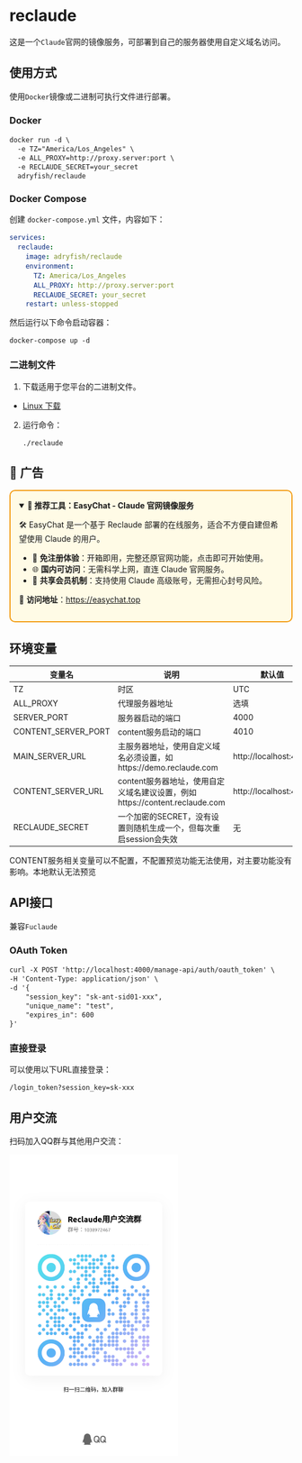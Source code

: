 # reclaude

这是一个`Claude`官网的镜像服务，可部署到自己的服务器使用自定义域名访问。

## 使用方式

使用`Docker`镜像或二进制可执行文件进行部署。

### Docker
```shell
docker run -d \
  -e TZ="America/Los_Angeles" \
  -e ALL_PROXY=http://proxy.server:port \
  -e RECLAUDE_SECRET=your_secret
  adryfish/reclaude
```

### Docker Compose
创建 `docker-compose.yml` 文件，内容如下：
```yaml
services:
  reclaude:
    image: adryfish/reclaude
    environment:
      TZ: America/Los_Angeles
      ALL_PROXY: http://proxy.server:port
      RECLAUDE_SECRET: your_secret
    restart: unless-stopped
```
然后运行以下命令启动容器：
```shell
docker-compose up -d
```

### 二进制文件
1. 下载适用于您平台的二进制文件。
<!-- - [Windows](https://example.com/windows-reclaude) -->
- [Linux 下载](https://github.com/adryfish/reclaude/releases/download/1.7.4/reclaude_linux)
<!-- - [macOS](https://example.com/macos-reclaude) -->
2. 运行命令：
   ```shell
   ./reclaude
   ```

## 📢 广告

<div style="border: 2px solid #f39c12; padding: 15px; background-color: #fffbe6; border-radius: 10px;"> 
  <details open> 
    <summary><b>🌟 推荐工具：EasyChat - Claude 官网镜像服务</b></summary>

🛠️ EasyChat 是一个基于 Reclaude 部署的在线服务，适合不方便自建但希望使用 Claude 的用户。

- 🚀 **免注册体验**：开箱即用，完整还原官网功能，点击即可开始使用。
- 🌐 **国内可访问**：无需科学上网，直连 Claude 官网服务。
- 🤝 **共享会员机制**：支持使用 Claude 高级账号，无需担心封号风险。

🔗 **访问地址**：<a href="https://easychat.top" target="_blank">https://easychat.top</a>

  </details>
</div>


## 环境变量

| 变量名 | 说明 | 默认值 |
|-------------|--------------------|--------|
| TZ | 时区 | UTC |
| ALL_PROXY | 代理服务器地址 | 选填 |
| SERVER_PORT | 服务器启动的端口 | 4000 |
| CONTENT_SERVER_PORT | content服务启动的端口 | 4010 |
| MAIN_SERVER_URL | 主服务器地址，使用自定义域名必须设置，如https://demo.reclaude.com | http://localhost:4000 |
| CONTENT_SERVER_URL | content服务器地址，使用自定义域名建议设置，例如https://content.reclaude.com | http://localhost:4010 |
| RECLAUDE_SECRET | 一个加密的SECRET，没有设置则随机生成一个，但每次重启session会失效 | 无 |

CONTENT服务相关变量可以不配置，不配置预览功能无法使用，对主要功能没有影响。本地默认无法预览

## API接口
兼容`Fuclaude`

### OAuth Token
```shell
curl -X POST 'http://localhost:4000/manage-api/auth/oauth_token' \
-H 'Content-Type: application/json' \
-d '{
    "session_key": "sk-ant-sid01-xxx",
    "unique_name": "test",
    "expires_in": 600
}'
```

### 直接登录

可以使用以下URL直接登录：
```text
/login_token?session_key=sk-xxx
```

## 用户交流

扫码加入QQ群与其他用户交流：

<img src="qqgroup.jpg" alt="QQ群二维码" width="300">
